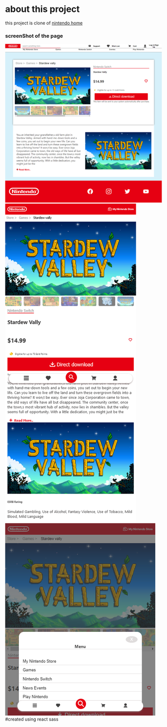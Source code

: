 # about this project 

this project is clone of [nintendo home ](https://www.nintendo.com/store/products/stardew-valley-switch/)

### screenShot of the page
![This is an image](https://github.com/SheidaSepehri01/nintendo-home/blob/master/src/images/screenshot-sheidasepehri01.github.io-2022.08.31-13_52_51.png)
![This is an image](https://github.com/SheidaSepehri01/nintendo-home/blob/master/src/images/React%20App.png)
![This is an image](https://github.com/SheidaSepehri01/nintendo-home/blob/master/src/images/React-App.png)
#created using
react
sass
